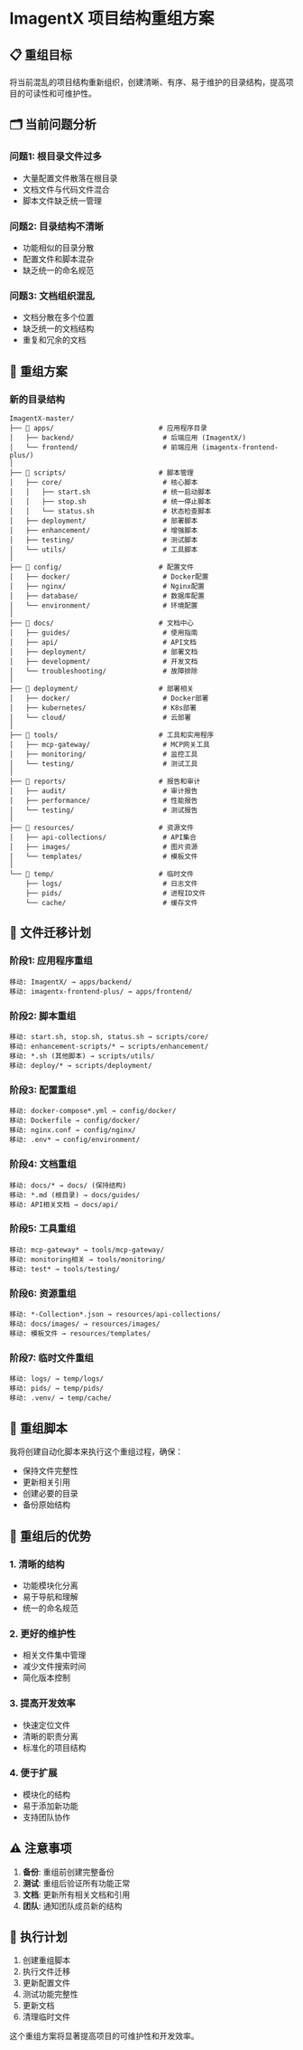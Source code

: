 # ImagentX 项目结构重组方案

## 📋 重组目标

将当前混乱的项目结构重新组织，创建清晰、有序、易于维护的目录结构，提高项目的可读性和可维护性。

## 🗂️ 当前问题分析

### 问题1: 根目录文件过多
- 大量配置文件散落在根目录
- 文档文件与代码文件混合
- 脚本文件缺乏统一管理

### 问题2: 目录结构不清晰
- 功能相似的目录分散
- 配置文件和脚本混杂
- 缺乏统一的命名规范

### 问题3: 文档组织混乱
- 文档分散在多个位置
- 缺乏统一的文档结构
- 重复和冗余的文档

## 🎯 重组方案

### 新的目录结构

```
ImagentX-master/
├── 📁 apps/                          # 应用程序目录
│   ├── backend/                      # 后端应用 (ImagentX/)
│   └── frontend/                     # 前端应用 (imagentx-frontend-plus/)
│
├── 📁 scripts/                       # 脚本管理
│   ├── core/                         # 核心脚本
│   │   ├── start.sh                  # 统一启动脚本
│   │   ├── stop.sh                   # 统一停止脚本
│   │   └── status.sh                 # 状态检查脚本
│   ├── deployment/                   # 部署脚本
│   ├── enhancement/                  # 增强脚本
│   ├── testing/                      # 测试脚本
│   └── utils/                        # 工具脚本
│
├── 📁 config/                        # 配置文件
│   ├── docker/                       # Docker配置
│   ├── nginx/                        # Nginx配置
│   ├── database/                     # 数据库配置
│   └── environment/                  # 环境配置
│
├── 📁 docs/                          # 文档中心
│   ├── guides/                       # 使用指南
│   ├── api/                          # API文档
│   ├── deployment/                   # 部署文档
│   ├── development/                  # 开发文档
│   └── troubleshooting/              # 故障排除
│
├── 📁 deployment/                    # 部署相关
│   ├── docker/                       # Docker部署
│   ├── kubernetes/                   # K8s部署
│   └── cloud/                        # 云部署
│
├── 📁 tools/                         # 工具和实用程序
│   ├── mcp-gateway/                  # MCP网关工具
│   ├── monitoring/                   # 监控工具
│   └── testing/                      # 测试工具
│
├── 📁 reports/                       # 报告和审计
│   ├── audit/                        # 审计报告
│   ├── performance/                  # 性能报告
│   └── testing/                      # 测试报告
│
├── 📁 resources/                     # 资源文件
│   ├── api-collections/              # API集合
│   ├── images/                       # 图片资源
│   └── templates/                    # 模板文件
│
└── 📁 temp/                          # 临时文件
    ├── logs/                         # 日志文件
    ├── pids/                         # 进程ID文件
    └── cache/                        # 缓存文件
```

## 🔄 文件迁移计划

### 阶段1: 应用程序重组
```
移动: ImagentX/ → apps/backend/
移动: imagentx-frontend-plus/ → apps/frontend/
```

### 阶段2: 脚本重组
```
移动: start.sh, stop.sh, status.sh → scripts/core/
移动: enhancement-scripts/* → scripts/enhancement/
移动: *.sh (其他脚本) → scripts/utils/
移动: deploy/* → scripts/deployment/
```

### 阶段3: 配置重组
```
移动: docker-compose*.yml → config/docker/
移动: Dockerfile → config/docker/
移动: nginx.conf → config/nginx/
移动: .env* → config/environment/
```

### 阶段4: 文档重组
```
移动: docs/* → docs/ (保持结构)
移动: *.md (根目录) → docs/guides/
移动: API相关文档 → docs/api/
```

### 阶段5: 工具重组
```
移动: mcp-gateway* → tools/mcp-gateway/
移动: monitoring相关 → tools/monitoring/
移动: test* → tools/testing/
```

### 阶段6: 资源重组
```
移动: *-Collection*.json → resources/api-collections/
移动: docs/images/ → resources/images/
移动: 模板文件 → resources/templates/
```

### 阶段7: 临时文件重组
```
移动: logs/ → temp/logs/
移动: pids/ → temp/pids/
移动: .venv/ → temp/cache/
```

## 📝 重组脚本

我将创建自动化脚本来执行这个重组过程，确保：
- 保持文件完整性
- 更新相关引用
- 创建必要的目录
- 备份原始结构

## 🎯 重组后的优势

### 1. 清晰的结构
- 功能模块化分离
- 易于导航和理解
- 统一的命名规范

### 2. 更好的维护性
- 相关文件集中管理
- 减少文件搜索时间
- 简化版本控制

### 3. 提高开发效率
- 快速定位文件
- 清晰的职责分离
- 标准化的项目结构

### 4. 便于扩展
- 模块化的结构
- 易于添加新功能
- 支持团队协作

## ⚠️ 注意事项

1. **备份**: 重组前创建完整备份
2. **测试**: 重组后验证所有功能正常
3. **文档**: 更新所有相关文档和引用
4. **团队**: 通知团队成员新的结构

## 🚀 执行计划

1. 创建重组脚本
2. 执行文件迁移
3. 更新配置文件
4. 测试功能完整性
5. 更新文档
6. 清理临时文件

这个重组方案将显著提高项目的可维护性和开发效率。
